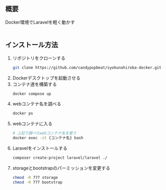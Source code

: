 ## 概要
Docker環境でLaravelを軽く動かす
<br><br>

## インストール方法
1. リポジトリをクローンする
   ```bash
   git clone https://github.com/candypopbeat/syokunohiroba-docker.git
   ```
1. Dockerデスクトップを起動させる
2. コンテナ達を構築する
   ```bash
   docker compose up
   ```
1. webコンテナ名を調べる
   ```bash
   docker ps
   ```
1. webコンテナに入る
   ```bash
   # 上記で調べたwebコンテナ名を使う
   docker exec -it {コンテナ名} bash
   ```
1. Laravelをインストールする
   ```bash
   composer create-project laravel/laravel ./
   ```
1. storageとbootstrapのパーミッションを変更する
   ```bash
   chmod -R 777 storage
   chmod -R 777 bootstrap
   ```
<br><br>